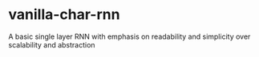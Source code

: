 # vanilla-char-rnn
A basic single layer RNN with emphasis on readability and simplicity over scalability and abstraction
